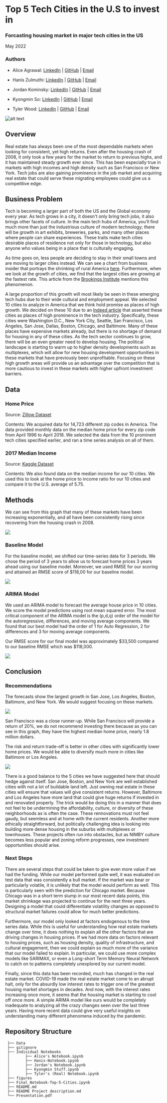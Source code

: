 # Top 5 Tech Cities in the U.S to invest in
### Forcasting housing market in major tech cities in the US
May 2022
### Authors

- Alice Agrawal: 
[LinkedIn](https://www.linkedin.com/in/alice-agrawal/) | 
[GitHub](https://github.com/aliceagrawal) | 
[Email](mailto:alice.agrawal30@gmail.com)

- Hanis Zulmuthi: 
[LinkedIn](https://www.linkedin.com/in/hanis-zulmuthi/) | 
[GitHub](https://github.com/hanis-z) | 
[Email](mailto:haniszulaikha96@gmail.com)

- Jordan Kominsky: 
[LinkedIn](https://www.linkedin.com/in/jordan-kominsky/) | 
[GitHub](https://github.com/jskominsky) | 
[Email](mailto:jskominsky@gmail.com)

- Kyongmin So: 
[LinkedIn](https://www.linkedin.com/in/kyongminso/) | 
[GitHub](https://github.com/kyongminso) | 
[Email](mailto:kyongminso@gmail.com)

- Tyler Wood: 
[LinkedIn](https://www.linkedin.com/in/tyler-wood-08a036216/) | 
[GitHub](https://github.com/twood2015) | 
[Email](mailto:T.wood20151996@gmail.com)


![alt text](https://wp-tid.zillowstatic.com/streeteasy/2/types-of-townhouses-in-NYC-a-row-of-brick-townhouses-f35509.jpeg)

## Overview

Real estate has always been one of the most dependable markets when looking for consistent, yet high returns. Even after the housing crash of 2008, it only took a few years for the market to return to previous highs, and it has maintained steady growth ever since. This has been especially true in markets with high incomes and high density such as San Francisco or New York. Tech jobs are also gaining prominence in the job market and acquiring real estate that could serve these migrating employees could give us a competitive edge.

## Business Problem

Tech is becoming a larger part of both the US and the Global economy every year. As tech grows in a city, it doesn't only bring tech jobs, it also brings other facets of culture. In the main tech hubs of America, you'll find much more than just the industrious culture of modern technology; there will be growth in art exhibits, breweries, parks, and many other places where people can share experiences. These traits make tech cities desirable places of residence not only for those in technology, but also anyone who values being in a place that is culturally engaging.

As time goes on, less people are deciding to stay in their small towns and are moving to larger cities instead. We can see a chart from business insider that portrays the shrinking of rural America [here](https://www.businessinsider.com/us-census-map-widespread-population-declines-in-rural-areas-2021-8). Furthermore, when we look at the growth of cities, we find that the largest cities are growing at the fastest rate. This article from the [Brookings Institute](https://www.brookings.edu/blog/the-avenue/2017/10/17/big-cities-small-cities-and-the-gaps/) mentions this phenomenon.

A large proportion of this growth will most likely be seen in these emerging tech hubs due to their wide cultural and employment appeal. We selected 10 cities to analyze in America that we think hold promise as places of high growth. We decided on these 10 due to an [Indeed article](https://www.indeed.com/career-advice/finding-a-job/top-cities-for-tech-jobs-2020) that asserted these cities as places of high prominence in the tech industry. Specifically, these cities were Washington D.C., New York City, Seattle, San Francisco, Los Angeles, San Jose, Dallas, Boston, Chicago, and Baltimore. Many of these places have expensive markets already, but there is no shortage of demand for housing in any of these cities. As the tech sector continues to grow, there will be an even greater need to develop housing. The political landscape is starting to warm up to higher density developments such as multiplexes, which will allow for new housing development opportunities in these markets that have previously been unprofitable. Focusing on these high growth areas will provide us an advantage over the competition that is more cautious to invest in these markets with higher upfront investment barriers.

## Data

### Home Price
Source: [Zillow Dataset](https://www.zillow.com/research/data/)

Contents: We acquired data for 14,723 different zip codes in America. The data provided monthly data on the median home price for every zip code from April 1996 to April 2018. We selected the data from the 10 prominent tech cities specified earlier, and ran a time series analysis on all of them.

### 2017 Median Income
Source: [Kaggle Dataset](https://www.kaggle.com/datasets/goldenoakresearch/us-household-income-stats-geo-locations?select=Income_Methodology.pdf)

Contents: We also found data on the median income for our 10 cities. We used this to look at the home price to income ratio for our 10 cities and compare it to the U.S. average of 5.75.


## Methods

We can see from this graph that many of these markets have been increasing exponentially, and all have been consistently rising since recovering from the housing crash in 2008.

<img src= "figures/price_overtime.jpg">

### Baseline Model
For the baseline model, we shifted our time-series data for 3 periods. We chose the period of 3 years to allow us to forecast home prices 3 years ahead using our baseline model. Moreover, we used RMSE for our scoring and attained an RMSE score of $118,00 for our baseline model.

<img src= "figures/baselineLA.jpeg">

### ARIMA Model 
We used an ARIMA model to forecast the average house price in 10 cities. We score the model predictions using root mean squared error. The most critical component of the ARIMA model is the (p,d,q) order of the model for the autoregressive, differences, and moving average components. We found that our best model had the order of 1 for Auto Regression, 2 for differences and 3 for moving average components. 

Our RMSE score for our final model was approximately $33,500 compared to our baseline RMSE which was $118,000.

<img src= "figures/OriginalvsPrediced.jpeg">

## Conclusion 

### Recommendations
The forecasts show the largest growth in San Jose, Los Angeles, Boston, Baltimore, and New York. We would suggest focusing on these markets. 
 
<img src= "figures/forecast_return.jpeg">
 
San Francisco was a close runner-up. While San Francisco will provide a return of 20%, we do not recommend investing there because as you can see in this graph, they have the highest median home price, nearly 1.8 million dollars.  
 
The risk and return trade-off is better in other cities with significantly lower home prices. We would be able to diversify much more in cities like Baltimore or Los Angeles. 
 
<img src= "figures/median_income_home.jpg">
 
There is a good balance to the 5 cities we have suggested here that should hedge against itself. San Jose, Boston, and New York are well established cities with not a lot of buildable land left. Just owning real estate in these cities will ensure that values will give consistent returns. However, Baltimore and Los Angeles have more land that could give huge returns if invested in and renovated properly. The trick would be doing this in a manner that does not feel to be undermining the affordability, culture, or diversity of these neighborhoods as is often the case. These rennovations must not feel gaudy, but seemless and at home with the current residents. Another more ethically straightforward, but politically challenging idea is looking into building more dense housing in the suburbs with multiplexes or townhouses. These projects often run into obstacles, but as NIMBY culture becomes less popular and zoning reform progresses, new investment opportunities should arise.

### Next Steps

There are several steps that could be taken to give even more value if we had the funding. While our model performed quite well, it was evaluated on test data that was consistently a bull market. If the market was bear or particularly volatile, it is unlikely that the model would perform as well. This is particularly seen with the prediction for Chicago market. Because Chicago was in a short term slump in our most recent data points, this market shrinkage was projected to continue for the next three years. Designing a model that could differentiate volatility changes as opposed to structural market failures could allow for much better predictions.

Furthermore, our model only looked at factors endogenous to the time series data. While this is useful for understanding how real estate markets change over time, it does nothing to explain all the other factors that are driving changes in housing prices. If we had more data on factors relevant to housing prices, such as housing density, quality of infrastructure, and cultural engagement, then we could explain so much more of the variance that our model failed to explain. In particular, we could use more complex models like SARIMAX, or even a Long-short Term Memory Neural Network to catch on to patterns completely unexplored by our current model.

Finally, since this data has been recorded, much has changed in the real estate market. COVID-19 made the real estate market come to an abrupt halt, only for the absurdly low interest rates to trigger one of the greatest housing market shortages in decades. And now, with the interest rates increasing once more, it seems that the housing market is starting to cool off once more. A simple ARIMA model like ours would be completely inadequate to analyzing all the crazy changes seen over the last three years. Having more recent data could give very useful insights on understanding many different phenomena induced by the pandemic.


## Repository Structure
```
 ├── Data
 ├── gitignore
 ├── Individual Notebooks
 │       ├── Alice's Notebook.ipynb
 │       ├── Hanis-Notebook.ipynb
 │       ├── Jordan's Notebook.ipynb
 │       ├── Kyongmin Stuff.ipynb
 │       ├── Tyler's (Real) Notebook.ipynb
 ├── figures
 ├── Final_Notebook-Top-5-Cities.ipynb
 ├── README.md
 ├── README Project description.md
 └── Presentation.pdf
  
```
